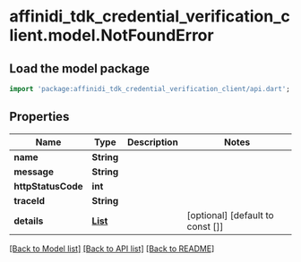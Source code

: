 # affinidi_tdk_credential_verification_client.model.NotFoundError

## Load the model package

```dart
import 'package:affinidi_tdk_credential_verification_client/api.dart';
```

## Properties

| Name               | Type                                                                | Description | Notes                            |
| ------------------ | ------------------------------------------------------------------- | ----------- | -------------------------------- |
| **name**           | **String**                                                          |             |
| **message**        | **String**                                                          |             |
| **httpStatusCode** | **int**                                                             |             |
| **traceId**        | **String**                                                          |             |
| **details**        | [**List<NotFoundErrorDetailsInner>**](NotFoundErrorDetailsInner.md) |             | [optional] [default to const []] |

[[Back to Model list]](../README.md#documentation-for-models) [[Back to API list]](../README.md#documentation-for-api-endpoints) [[Back to README]](../README.md)
